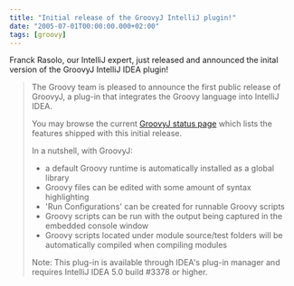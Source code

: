 ```yaml
---
title: "Initial release of the GroovyJ IntelliJ plugin!"
date: "2005-07-01T00:00:00.000+02:00"
tags: [groovy]
---
```


Franck Rasolo, our IntelliJ expert, just released and announced the inital version of the GroovyJ IntelliJ IDEA plugin!

> The Groovy team is pleased to announce the first public release of GroovyJ, a plug-in that integrates the Groovy language into IntelliJ IDEA.
> 
> You may browse the current [GroovyJ status page](http://groovy.codehaus.org/GroovyJ+Status) which lists the features shipped with this initial release.
> 
> In a nutshell, with GroovyJ:
> 
> *   a default Groovy runtime is automatically installed as a global library
> *   Groovy files can be edited with some amount of syntax highlighting
> *   'Run Configurations' can be created for runnable Groovy scripts
> *   Groovy scripts can be run with the output being captured in the embedded console window
> *   Groovy scripts located under module source/test folders will be automatically compiled when compiling modules
> 
> Note: This plug-in is available through IDEA's plug-in manager and requires IntelliJ IDEA 5.0 build #3378 or higher.